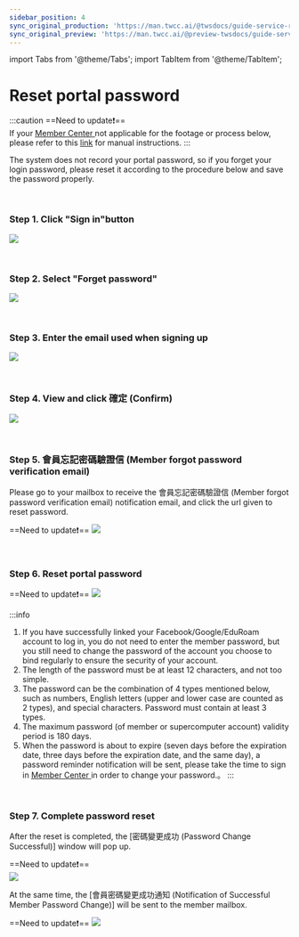 ```yaml
---
sidebar_position: 4
sync_original_production: 'https://man.twcc.ai/@twsdocs/guide-service-reset-portal-pwd-en' 
sync_original_preview: 'https://man.twcc.ai/@preview-twsdocs/guide-service-reset-portal-pwd-en' 
---
```


import Tabs from '@theme/Tabs';
import TabItem from '@theme/TabItem';

# Reset portal password

:::caution
==Need to update:exclamation:==<br/>
If your [<ins>Member Center <i class="fa fa-question-circle fa-question-circle-for-service" aria-hidden="true"></i></ins>](https://man.twcc.ai/@twsdocs/howto-service-access-service-zh) not applicable for the footage or process below, please refer to this <i class="fa fa-sign-out" aria-hidden="true"></i> [<ins>link</ins>](https://man.twcc.ai/@twsdocs/doc-mber-pjct-blng-main-zh/https%3A%2F%2Fman.twcc.ai%2F%40twsdocs%2Fguide-service-signup-zh) for manual instructions.
:::

The system does not record your portal password, so if you forget your login password, please reset it according to the procedure below and save the password properly.

<br/>

### Step 1. Click "Sign in"button

![](https://cos.twcc.ai/SYS-MANUAL/uploads/upload_853120d4e493cbf9a6ceef3b484ade81.png)

<br/>

### Step 2. Select "Forget password"

![](https://cos.twcc.ai/SYS-MANUAL/uploads/upload_2f196744fc65e9284e419c1874768b80.png)

<br/>

### Step 3. Enter the email used when signing up

![](https://cos.twcc.ai/SYS-MANUAL/uploads/upload_1f1bea7dce960651722bc7fa5c1f8035.png)

<br/>

### Step 4. View and click 確定 (Confirm)

![](https://cos.twcc.ai/SYS-MANUAL/uploads/upload_7c4240dcc2e43fde17a16e4d275cd8b7.png)

<br/>

### Step 5. 會員忘記密碼驗證信 (Member forgot password verification email)

Please go to your mailbox to receive the 會員忘記密碼驗證信 (Member forgot password verification email) notification email, and click the url given to reset password.

==Need to update:exclamation:==
![](https://cos.twcc.ai/SYS-MANUAL/uploads/upload_d8655b4f0c8a1b70ef6c9fea5a834e7d.png)

<br/>

### Step 6. Reset portal password

==Need to update:exclamation:==
![](https://cos.twcc.ai/SYS-MANUAL/uploads/upload_34ef1664b84a8182be9f3eda39a58ef5.png)

:::info
1. If you have successfully linked your Facebook/Google/EduRoam account to log in, you do not need to enter the member password, but you still need to change the password of the account you choose to bind regularly to ensure the security of your account.
2. The length of the password must be at least 12 characters, and not too simple.
3. The  password can be the combination of 4 types mentioned below, such as numbers, English letters (upper and lower case are counted as 2 types), and special characters. Password must contain at least 3 types.
4. The maximum password (of member or supercomputer account) validity period is 180 days.
5. When the password is about to expire (seven days before the expiration date, three days before the expiration date, and the same day), a password reminder notification will be sent, please take the time to sign in [<ins>Member Center <i class="fa fa-question-circle fa-question-circle-for-service" aria-hidden="true"></i></ins>](https://man.twcc.ai/@twsdocs/howto-service-access-service-zh) in order to change your password.。
:::

<br/>

### Step 7. Complete password reset
After the reset is completed, the [密碼變更成功 (Password Change Successful)] window will pop up.

==Need to update:exclamation:==<br/>
![](https://cos.twcc.ai/SYS-MANUAL/uploads/upload_2fdf8910f00f97f1008ab43e5faf6830.png)

At the same time, the [會員密碼變更成功通知 (Notification of Successful Member Password Change)] will be sent to the member mailbox.

==Need to update:exclamation:==
![](https://cos.twcc.ai/SYS-MANUAL/uploads/upload_75a388d812abe9a1977cc25a424926ab.png)